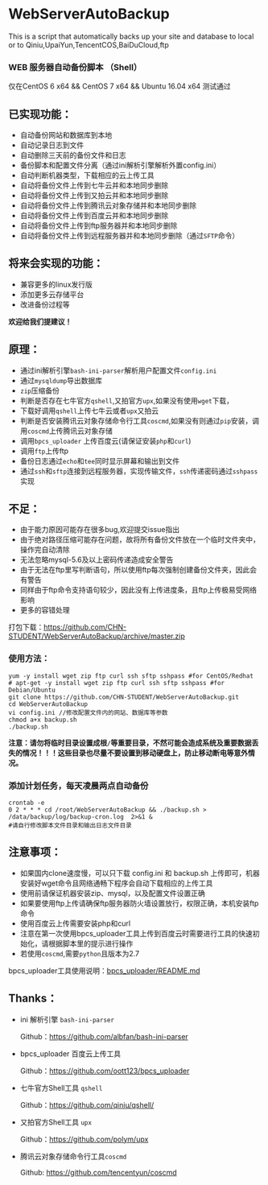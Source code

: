 # WebServerAutoBackup

This is a script that automatically backs up your site and database to local or to Qiniu,UpaiYun,TencentCOS,BaiDuCloud,ftp

### WEB 服务器自动备份脚本 （Shell）  
仅在CentOS 6 x64 && CentOS 7 x64 && Ubuntu 16.04 x64 测试通过

## 已实现功能：
 - 自动备份网站和数据库到本地
 - 自动记录日志到文件
 - 自动删除三天前的备份文件和日志
 - 备份脚本和配置文件分离（通过ini解析引擎解析外置config.ini）
 - 自动判断机器类型，下载相应的云上传工具
 - 自动将备份文件上传到七牛云并和本地同步删除
 - 自动将备份文件上传到又拍云并和本地同步删除
 - 自动将备份文件上传到腾讯云对象存储并和本地同步删除
 - 自动将备份文件上传到百度云并和本地同步删除
 - 自动将备份文件上传到ftp服务器并和本地同步删除
 - 自动将备份文件上传到远程服务器并和本地同步删除（通过`SFTP`命令）

## 将来会实现的功能：
 - 兼容更多的linux发行版
 - 添加更多云存储平台
 - 改进备份过程等

 **欢迎给我们提建议！**

## 原理：
- 通过ini解析引擎`bash-ini-parser`解析用户配置文件`config.ini`
- 通过`mysqldump`导出数据库
- `zip`压缩备份
- 判断是否存在七牛官方`qshell`,又拍官方`upx`,如果没有使用`wget`下载，
- 下载好调用`qshell`上传七牛云或者`upx`又拍云
- 判断是否安装腾讯云对象存储命令行工具`coscmd`,如果没有则通过`pip`安装，调用`coscmd`上传腾讯云对象存储
- 调用`bpcs_uploader` 上传百度云(请保证安装`php`和`curl`)
- 调用`ftp`上传ftp
- 备份日志通过`echo`和`tee`同时显示屏幕和输出到文件
- 通过`ssh`和`sftp`连接到远程服务器，实现传输文件，`ssh`传递密码通过`sshpass`实现

## 不足：
 - 由于能力原因可能存在很多bug,欢迎提交issue指出
 - 由于绝对路径压缩可能存在问题，故将所有备份文件放在一个临时文件夹中，操作完自动清除
 - 无法忽略mysql-5.6及以上密码传递造成安全警告
 - 由于无法在ftp里写判断语句，所以使用ftp每次强制创建备份文件夹，因此会有警告
 - 同样由于ftp命令支持语句较少，因此没有上传进度条，且ftp上传极易受网络影响
 - 更多的容错处理

打包下载：https://github.com/CHN-STUDENT/WebServerAutoBackup/archive/master.zip

### 使用方法：

	yum -y install wget zip ftp curl ssh sftp sshpass #for CentOS/Redhat
	# apt-get -y install wget zip ftp curl ssh sftp sshpass #for Debian/Ubuntu
	git clone https://github.com/CHN-STUDENT/WebServerAutoBackup.git 
	cd WebServerAutoBackup
	vi config.ini //修改配置文件内的网站、数据库等参数
	chmod a+x backup.sh
	./backup.sh

**注意：请勿将临时目录设置成根`/`等重要目录，不然可能会造成系统及重要数据丢失的情况！！！这些目录也尽量不要设置到移动硬盘上，防止移动断电等意外情况。**

### 添加计划任务，每天凌晨两点自动备份

    crontab -e
    0 2 * * * cd /root/WebServerAutoBackup && ./backup.sh > /data/backup/log/backup-cron.log  2>&1 & 
    #请自行修改脚本文件目录和输出日志文件目录

## 注意事项：
- 如果国内clone速度慢，可以只下载 config.ini 和 backup.sh 上传即可，机器安装好wget命令且网络通畅下程序会自动下载相应的上传工具
- 使用前请保证机器安装zip、mysql，以及配置文件设置正确
- 如果要使用ftp上传请确保ftp服务器防火墙设置放行，权限正确，本机安装ftp命令
- 使用百度云上传需要安装php和curl
- 注意在第一次使用bpcs_uploader工具上传到百度云时需要进行工具的快速初始化，请根据脚本里的提示进行操作
- 若使用`coscmd`,需要`python`且版本为2.7

bpcs_uploader工具使用说明：[bpcs_uploader/README.md](https://github.com/CHN-STUDENT/WebServerAutoBackup/blob/master/bpcs_uploader/README.md "bpcs_uploader/README.md")


## Thanks：
- ini 解析引擎 `bash-ini-parser`

	Github：https://github.com/albfan/bash-ini-parser

- bpcs_uploader 百度云上传工具

	Github：https://github.com/oott123/bpcs_uploader

- 七牛官方Shell工具 `qshell`

	Github：https://github.com/qiniu/qshell/
	
- 又拍官方Shell工具 `upx`

	Github：https://github.com/polym/upx

- 腾讯云对象存储命令行工具`coscmd`

	Github: https://github.com/tencentyun/coscmd
